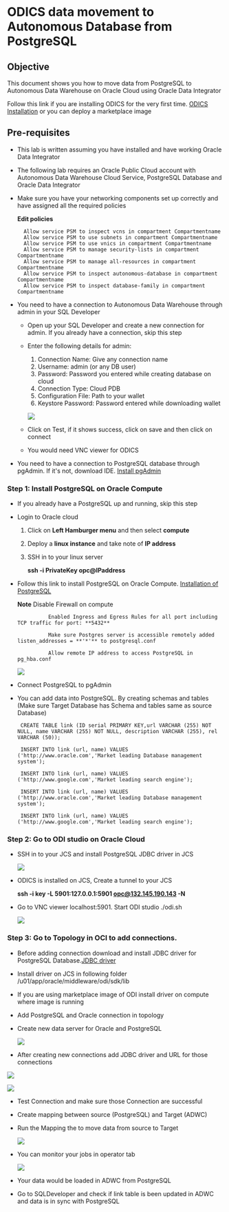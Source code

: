 
# ODICS data movement to Autonomous Database from PostgreSQL

## Objective

This document shows you how to move data from PostgreSQL to Autonomous Data Warehouse on Oracle Cloud using Oracle Data Integrator

Follow this link if you are installing ODICS for the very first time. [ODICS Installation](https://oraclecps.github.io/odi_config_martha/?page=readme.md) or you can deploy a marketplace image

## Pre-requisites

- This lab is written assuming you have installed and have working Oracle Data Integrator

- The following lab requires an Oracle Public Cloud account with Autonomous Data Warehouse Cloud Service, PostgreSQL Database and Oracle Data Integrator

- Make sure you have your networking components set up correctly and have assigned all the required policies

    **Edit policies**

        Allow service PSM to inspect vcns in compartment Compartmentname
        Allow service PSM to use subnets in compartment Compartmentname
        Allow service PSM to use vnics in compartment Compartmentname
        Allow service PSM to manage security-lists in compartment Compartmentname
        Allow service PSM to manage all-resources in compartment Compartmentname
        Allow service PSM to inspect autonomous-database in compartment Compartmentname
        Allow service PSM to inspect database-family in compartment Compartmentname

- You need to have a connection to Autonomous Data Warehouse through admin in your SQL Developer

    - Open up your SQL Developer and create a new connection for admin. If you already have a connection, skip this step

    - Enter the following details for admin:

        1.	Connection Name: Give any connection name
        2.	Username: admin (or any DB user)
        3.	Password: Password you entered while creating database on cloud
        4.	Connection Type: Cloud PDB
        5.	Configuration File: Path to your wallet
        6.	Keystore Password: Password entered while downloading wallet

        ![](Data/login.png)

    - Click on Test, if it shows success, click on save and then click on connect

    - You would need VNC viewer for ODICS

- You need to have a connection to PostgreSQL database through pgAdmin.
  If it's not, download IDE. [Install pgAdmin](https://www.pgadmin.org/download/)

### **Step 1**: Install PostgreSQL on Oracle Compute

- If you already have a PostgreSQL up and running, skip this step

- Login to Oracle cloud

    1. Click on **Left Hamburger menu** and then select **compute**

    2. Deploy a **linux instance** and take note of **IP address**

    3. SSH in to your linux server

          **ssh -i PrivateKey opc@IPaddress**

- Follow this link to install PostgreSQL on Oracle Compute. [Installation of PostgreSQL](https://www.postgresql.org/download/linux/redhat/)

    **Note**
                Disable Firewall on compute

                Enabled Ingress and Egress Rules for all port including TCP traffic for port: **5432**

                Make sure Postgres server is accessible remotely added listen_addresses = **'*'** to postgresql.conf

                Allow remote IP address to access PostgreSQL in pg_hba.conf

    ![](Data/1.png)

- Connect PostgreSQL to pgAdmin

- You can add data into PostgreSQL. By creating schemas and tables (Make sure Target Database has Schema and tables same as source Database)

       CREATE TABLE link (ID serial PRIMARY KEY,url VARCHAR (255) NOT NULL, name VARCHAR (255) NOT NULL, description VARCHAR (255), rel VARCHAR (50));

       INSERT INTO link (url, name) VALUES  ('http://www.oracle.com','Market leading Database management system');

       INSERT INTO link (url, name) VALUES  ('http://www.google.com','Market leading search engine');

       INSERT INTO link (url, name) VALUES  ('http://www.oracle.com','Market leading Database management system');

       INSERT INTO link (url, name) VALUES  ('http://www.google.com','Market leading search engine');

### **Step 2**: Go to ODI studio on Oracle Cloud

- SSH in to your JCS and install PostgreSQL JDBC driver in JCS

    ![](Data/4.png)

- ODICS is installed on JCS, Create a tunnel to your JCS

  **ssh -i key -L 5901:127.0.0.1:5901 opc@132.145.190.143 -N**

- Go to VNC viewer localhost:5901. Start ODI studio ./odi.sh

  ![](Data/5.png)


### **Step 3**: Go to Topology in OCI to add connections.

- Before adding connection download and install JDBC driver for PostgreSQL Database.[JDBC driver](https://jdbc.postgresql.org/download.html)

- Install driver on JCS in following folder /u01/app/oracle/middleware/odi/sdk/lib

- If you are using marketplace image of ODI install driver on compute where image is running

- Add PostgreSQL and Oracle connection in topology

- Create new data server for Oracle and PostgreSQL

  ![](Data/6.png)

-  After creating new connections add JDBC driver and URL for those connections

  ![](Data/7.png)

  ![](Data/8.png)

- Test Connection and make sure those Connection are successful

- Create mapping between source (PostgreSQL) and Target (ADWC)

- Run the Mapping the to move data from source to Target

  ![](Data/9.png)

- You can monitor your jobs in operator tab

  ![](Data/10.png)

- Your data would be loaded in ADWC from PostgreSQL

- Go to SQLDeveloper and check if link table is been updated in ADWC and data is in sync with PostgreSQL
